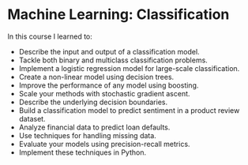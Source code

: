 # Machine Learning: Classification
In this course I learned to: 
   *  Describe the input and output of a classification model.
   *  Tackle both binary and multiclass classification problems.
   *  Implement a logistic regression model for large-scale classification.  
   *  Create a non-linear model using decision trees.
   *  Improve the performance of any model using boosting.
   *  Scale your methods with stochastic gradient ascent.
   *  Describe the underlying decision boundaries.  
   *  Build a classification model to predict sentiment in a product review dataset.  
   *  Analyze financial data to predict loan defaults.
   *  Use techniques for handling missing data.
   *  Evaluate your models using precision-recall metrics.
   *  Implement these techniques in Python.
